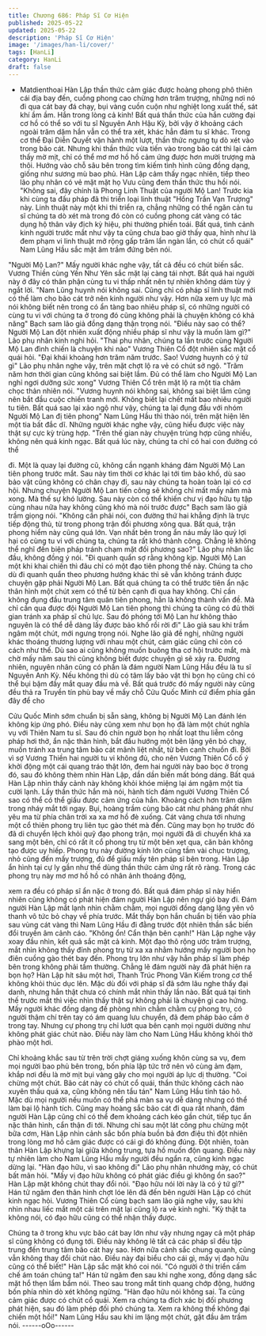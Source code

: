 ```yaml
---
title: Chương 686: Pháp Sĩ Cơ Hiện
published: 2025-05-22
updated: 2025-05-22
description: 'Pháp Sĩ Cơ Hiện'
image: '/images/han-li/cover/'
tags: [HanLi]
category: HanLi
draft: false
---
```


+ Matdienthoai
Hàn Lập thần thức cảm giác được hoàng phong phô thiên cái địa
bay đến, cuồng phong cao chừng hơn trăm trượng, những nơi nó
đi qua cát bay đá chạy, bụi vàng cuồn cuộn như nghiệt long xuất
thế, sát khí ầm ầm.
Hắn trong lòng cả kinh!
Bất quá thần thức của hắn cường đại cơ hồ có thể so với tu sĩ
Nguyên Anh Hậu Kỳ, bởi vậy ở khoảng cách ngoài trăm dặm hắn
vẫn có thể tra xét, khác hẳn đám tu sĩ khác. Trong cơ thể Đại
Diễn Quyết vận hành một lượt, thần thức ngưng tụ dò xét vào
trong bão cát.
Nhưng khi thần thức vừa tiến vào trong bão cát thì lại cảm thấy
mờ mịt, chỉ có thể mơ mơ hồ hồ cảm ứng được hơn mười trượng
mà thôi. Hướng vào chỗ sâu bên trong tìm kiếm tình hình cũng
đồng dạng, giống như sương mù bao phủ.
Hàn Lập cảm thấy ngạc nhiên, tiếp theo lão phụ nhân có vẻ mặt
mặt họ Vưu cũng đem thần thức thu hồi nói.
"Không sai, đây chính là Phong Linh Thuật của người Mộ Lan!
Trước kia khi cùng ta đấu pháp đã thi triển loại linh thuật "Hồng
Trần Vạn Trượng" này. Linh thuật này một khi thi triển ra, chẳng
những có thể ngăn cản tu sĩ chúng ta dò xét mà trong đó còn có
cuồng phong cát vàng có tác dụng hộ thân vây địch kỳ hiệu, phi
thường phiền toái. Bất quá, tình cảnh kinh người trước mắt như
vậy ta cũng chưa bao giờ thấy qua, hình như là đem phạm vi linh
thuật mở rộng gấp trăm lần ngàn lần, có chút cổ quái" Nam Lũng
Hầu sắc mặt âm trầm đứng bên nói.

"Người Mộ Lan?"
Mấy người khác nghe vậy, tất cả đều có chút biến sắc.
Vương Thiền cùng Yến Như Yên sắc mặt lại càng tái nhợt. Bất
quá hai người này ở đây có thân phận cùng tu vi thấp nhất nên tự
nhiên không dám tùy ý ngắt lời.
"Nam Lũng huynh nói không sai. Cũng chỉ có pháp sĩ linh thuật
mới có thể làm cho bão cát trở nên kinh người như vậy. Hơn nữa
xem uy lực mà nói không biết nên trong có ẩn tàng bao nhiêu
pháp sĩ, có những người có cùng tu vi với chúng ta ở trong đó
cũng không phải là chuyện không có khả năng" Bạch sam lão giả
đồng dạng thận trọng nói.
"Điều này sao có thể? Người Mộ Lan đột nhiên xuất động nhiều
pháp sĩ như vậy là muốn làm gì?" Lão phụ nhân kinh nghi hỏi.
"Thai phu nhân, chúng ta lần trước cùng Người Mộ Lan đình chiến
là chuyện khi nào" Vương Thiên Cổ đột nhiên sắc mặt cổ quái
hỏi.
"Đại khái khoảng hơn trăm năm trước. Sao! Vương huynh có ý tứ
gì" Lão phụ nhân nghe vậy, trên mặt chợt lộ ra vẻ có chút sở ngộ.
"Trăm năm hơn thời gian cũng không sai biệt lắm. Đủ có thể làm
cho Người Mộ Lan nghỉ ngơi dưỡng sức xong" Vương Thiên Cổ
trên mặt lộ ra một tia châm chọc thản nhiên nói.
"Vương huynh nói không sai, không sai biệt lắm cũng nên bắt đầu
cuộc chiến tranh mới. Không biết lại chết mất bao nhiêu người tu
tiên. Bất quá sao lại xảo ngộ như vậy, chúng ta lại đụng đầu với
nhóm Người Mộ Lan đị tiên phong" Nam Lũng Hầu thì thào nói,
trên mặt hiện lên một tia bất đắc dĩ.
Những người khác nghe vậy, cũng hiểu được việc này thật sự
cực kỳ trùng hợp.
"Trên thế gian này chuyện trùng hợp cũng nhiều, không nên quá
kinh ngạc. Bất quá lúc này, chúng ta chỉ có hai con đường có thể

đi. Một là quay lại đường cũ, không cần ngạnh kháng đám Người
Mộ Lan tiên phong trước mắt. Sau này tìm thời cơ khác lại tới tìm
bảo khố, dù sao bảo vật cũng không có chân chạy đi, sau này
chúng ta hoàn toàn lại có cơ hội. Nhưng chuyện Người Mộ Lan
tiến công sẽ không chỉ mất mấy năm mà xong. Mà thế sự khó
lường. Sau này còn có thể khiến chư vị đạo hữu tụ tập cùng nhau
nữa hay không cũng khó mà nói trước được" Bạch sam lão giả
trầm giọng nói.
"Không cần phải nói, con đường thứ hai khẳng định là trực tiếp
động thủ, từ trong phong trận đối phương xông qua. Bất quá, trận
phong hiểm này cũng quá lớn. Vạn nhất bên trong ẩn náu mấy lão
quỷ lợi hại có cùng tu vi với chúng ta, chúng ta rất khó thành
công. Chẳng lẽ không thể nghĩ đến biện pháp tránh chạm mặt đối
phương sao?" Lão phụ nhân lắc đầu, không đồng ý nói.
"Đi quanh quẩn sợ rằng không kịp. Người Mộ Lan một khi khai
chiến thì đâu chỉ có một đạo tiên phong thế này. Chúng ta cho dù
đi quanh quẩn theo phương hướng khác thì sẽ vẫn không tránh
được chuyện gặp phải Người Mộ Lan. Bất quá chúng ta có thể
trước tiên ẩn nặc thân hình một chút xem có thể từ bên cạnh đi
qua hay không. Chỉ cần không đụng đầu trung tâm quân tiên
phong, hẳn là không thành vấn đề. Mà chỉ cần qua được đội
Người Mộ Lan tiên phong thì chúng ta cũng có đủ thời gian tránh
xa pháp sĩ chủ lực. Sau đó phóng tới Mộ Lan hư không thảo
nguyên là có thể dễ dàng lấy được bảo khố rồi rời đi" Lão giả sau
khi trầm ngâm một chút, mới ngưng trọng nói.
Nghe lão giả đề nghị, những người khác thoáng thương lượng
với nhau một chút, cảm giác cũng chỉ còn có cách như thế. Dù
sao ai cũng không muốn buông tha cơ hội trước mắt, mà chờ
mấy năm sau thì cũng không biết được chuyện gì sẽ xảy ra.
Đương nhiên, nguyên nhân cũng có phần là đám người Nam
Lũng Hầu đều là tu sĩ Nguyên Anh Kỳ. Nếu không thì dù có tâm
lấy bảo vật thì bọn họ cũng chỉ có thể bụi bặm đầy mắt quay đầu
mà về.
Bất quá trước đó mấy người này cũng đều thả ra Truyền tín phù
bay về mấy chỗ Cửu Quốc Minh cứ điểm phía gần đây để cho

Cửu Quốc Minh sớm chuẩn bị sẵn sàng, không bị Người Mộ Lan
đánh lén không kịp ứng phó.
Điều này cũng xem như bọn họ đã làm một chút nghĩa vụ với
Thiên Nam tu sĩ.
Sau đó chín ngườ bọn họ nhất loạt thu liễm công pháp hơi thở, ẩn
nặc thân hình, bắt đầu hướng một bên lặng yên bỏ chạy, muốn
tránh xa trung tâm bão cát mãnh liệt nhất, từ bên cạnh chuồn đi.
Bởi vì sợ Vương Thiền hai người tu vi không đủ, cho nên Vương
Thiên Cổ cố ý khởi động một cái quang tráo thật lớn, đem hai
người này bao bọc ở trong đó, sau đó không thèm nhìn Hàn Lập,
dần dần biến mất bóng dáng.
Bất quá Hàn Lập nhìn thấy cảnh này không khỏi khóe miệng lại
ám ngậm một tia cười lạnh.
Lấy thần thức hắn mà nói, hành tích đám người Vương Thiên Cổ
sao có thể có thể giấu được cảm ứng của hắn.
Khoảng cách hơn trăm dặm trong nháy mắt tới ngay.
Bụi, hoàng trầm cùng bão cát như phảng phất như yêu ma từ
phía chân trời xa xa mơ hồ đè xuống.
Cát vàng chưa tới nhưng một cổ thiên phong trụ liên tục gào thét
mà đến.
Cũng may bọn họ trước đó đã di chuyển lệch khỏi quỹ đạo phong
trận, mọi người đã di chuyển khá xa sang một bên, chỉ có rất ít cổ
phong trụ từ một bên xẹt qua, căn bản không tạo được uy hiếp.
Phong trụ này đường kính lớn cũng tầm vài chục trượng, nhỏ
cũng đến mấy trượng, đủ để giấu mấy tên pháp sĩ bên trong.
Hàn Lập ẩn hình tại cự ly gần như thế dùng thần thức cảm ứng
rất rõ ràng.
Trong các phong trụ này mơ mơ hồ hồ có nhân ảnh thoáng động,

xem ra đều có pháp sĩ ẩn nặc ở trong đó.
Bất quá đám pháp sĩ này hiển nhiên cũng không có phát hiện
đám người Hàn Lập nên ngự gió bay đi.
Đám người Hàn Lập mắt lạnh nhìn chằm chằm, mọi người đồng
dạng lặng yên vô thanh vô tức bỏ chạy về phía trước.
Mắt thấy bọn hắn chuẩn bị tiến vào phía sau vùng cát vàng thì
Nam Lũng Hầu đi đằng trước đột nhiên thần sắc biến đổi truyền
âm cảnh cáo.
"Không ổn! Cẩn thận bên cạnh!"
Hàn Lập nghe vậy xoay đầu nhìn, kết quả sắc mặt cả kinh.
Một đạo thô rộng ước trăm trượng, mắt nhìn không thấy đỉnh
phong trụ từ xa xa nhằm hướng mấy người bọn họ điên cuồng
gào thét bay đến.
Phong trụ lớn như vậy hẳn pháp sĩ làm phép bên trong không
phải tầm thường. Chẳng lẽ đám người này đã phát hiện ra bọn
họ?
Hàn Lập hít sâu một hơi, Thanh Trúc Phong Vân Kiếm trong cơ
thể không khỏi thúc dục lên.
Mặc dù đối với pháp sĩ đã sớm lâu nghe thấy đại danh, nhưng
hắn thật chưa có chính mắt nhìn thấy lần nào. Bất quá tại tình thế
trước mắt thì việc nhìn thấy thật sự không phải là chuyện gì cao
hứng.
Mấy người khác đồng dạng đề phòng nhìn chằm chằm cự phong
trụ, có người thậm chí trên tay có ám quang lưu chuyển, đã đem
pháp bảo cầm ở trong tay.
Nhưng cự phong trụ chỉ lướt qua bên cạnh mọi người dường như
không phát giác chút nào.
Điều này làm cho Nam Lũng Hầu không khỏi thở phào một hơi.

Chỉ khoảng khắc sau từ trên trời chợt giáng xuống khôn cùng sa
vụ, đem mọi người bao phủ bên trong, bốn phía lập tức trở nên
vô cùng ảm đạm, khắp nơi đều là mờ mịt bụi vàng gây cho mọi
người áp lực dị thường.
"Coi chừng một chút. Bão cát này có chút cổ quái, thần thức
không cách nào xuyên thấu quá xa, cũng không nên tẩu tán" Nam
Lũng Hầu tỉnh táo hô.
Mặc dù mọi người nếu muốn có thể phá màn sa vụ dễ dàng
nhưng có thể làm bại lộ hành tích.
Cũng may hoàng sắc bão cát đi qua rất nhanh, đám người Hàn
Lập cũng chỉ có thể đem khoảng cách kéo gần chút, tiếp tục ẩn
nặc thân hình, cẩn thận đi tới.
Nhưng chỉ sau một lát công phu chừng một bữa cơm, Hàn Lập
nhìn cảnh sắc bốn phía buồn bả đơn điệu thì đột nhiên trong lòng
mơ hồ cảm giác được có cái gì đó không đúng.
Đột nhiên, toàn thân Hàn Lập khựng lại giữa không trung, tựa hồ
muốn độn quang.
Điều này tự nhiên làm cho Nam Lũng Hầu mấy người đều ngẩn
ra, cũng kinh ngạc dừng lại.
"Hàn đạo hữu, vì sao không đi" Lão phụ nhân nhướng mày, có
chút bất mãn hỏi.
"Mấy vị đạo hữu không có phát giác điều gì không ổn sao?" Hàn
Lập mặt không chút thay đổi nói.
"Đạo hữu nói lời này là có ý tứ gì?" Hán tử ngăm đen thân hình
chợt lóe lên đã đến bên người Hàn Lập có chút kinh ngạc hỏi.
Vương Thiên Cổ cùng bạch sam lão giả nghe vậy, sau khi nhìn
nhau liếc mắt một cái trên mặt lại cũng lộ ra vẻ kinh nghi.
"Kỳ thật ta không nói, có đạo hữu cũng có thể nhận thấy được.

Chúng ta ở trong khu vực bão cát bay lớn như vậy nhưng ngay cả
một pháp sĩ cũng không có đụng tới. Điều này không lẽ tất cả các
pháp sĩ đều tập trung đến trung tâm bão cát hay sao. Hơn nữa
cảnh sắc chung quanh, cũng vẫn không thay đổi chút nào. Điều
này đại biểu cho cái gì, mấy vị đạo hữu cũng có thể biết!" Hàn
Lập sắc mặt khó coi nói.
"Có người ở thi triển cấm chế ám toán chúng ta!" Hán tử ngăm
đen sau khi nghe xong, đồng dạng sắc mặt hổ thẹn lẩm bẩm nói.
Theo sau trong mắt tinh quang chớp động, hướng bốn phía nhìn
dò xét không ngừng.
"Hàn đạo hữu nói không sai. Ta cũng cảm giác được có chút cổ
quái. Xem ra chúng ta đích xác bị đối phương phát hiện, sau đó
làm phép đối phó chúng ta. Xem ra không thể không đại chiến
một hồi!" Nam Lũng Hầu sau khi im lặng một chút, gật đầu âm
trầm nói.
------oOo------
